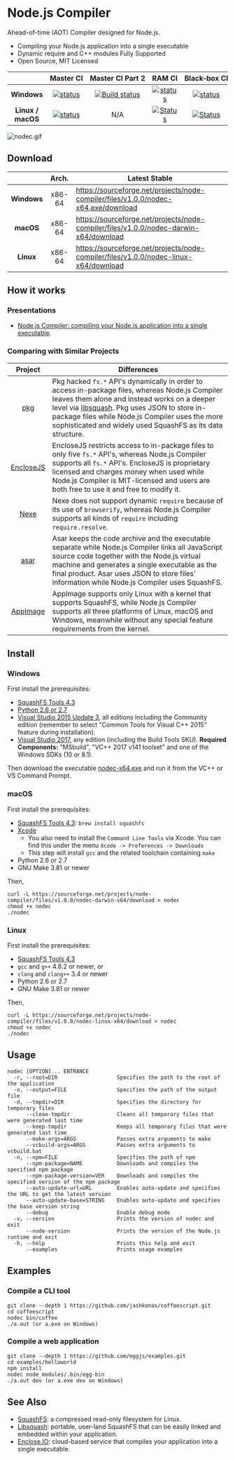 # Node.js Compiler

Ahead-of-time (AOT) Compiler designed for Node.js.

- Compiling your Node.js application into a single executable
- Dynamic require and C++ modules Fully Supported
- Open Source, MIT Licensed

|                      |          Master&#160;CI                                                                                                                                             |  Master&#160;CI&#160;Part&#160;2                                                                                                                                                        |   RAM&#160;CI                                                                                                                                                          |                       Black&#x2011;box&#160;CI                                                                                                 |
|:--------------------:|:-------------------------------------------------------------------------------------------------------------------------------------------------------------------:|:------------------------------------------------------------------------------------------------------------------------------------------------------------------------------------:|:-------------------------------------------------------------------------------------------------------------------------------------------------------------------------:|:----------------------------------------------------------------------------------------------------------------------------------------------:|
|     **Windows**      | [![status](https://ci.appveyor.com/api/projects/status/gap9xne0rayjtynp/branch/master?svg=true)](https://ci.appveyor.com/project/pmq20/node-compiler/branch/master) | [![Build status](https://ci.appveyor.com/api/projects/status/imeqi80bqn2xdv8b/branch/master?svg=true)](https://ci.appveyor.com/project/pmq20/node-compiler-ci2/branch/master)        |  [![status](https://ci.appveyor.com/api/projects/status/thpogkfsvij3r278/branch/master?svg=true)](https://ci.appveyor.com/project/pmq20/node-compiler-ram/branch/master)  |  [![status](https://ci.appveyor.com/api/projects/status/83a2wt22mfejiehe?svg=true)](https://ci.appveyor.com/project/pmq20/node-compiler-blbt)  |
|   **Linux / macOS**  | [![status](https://travis-ci.org/pmq20/node-compiler.svg?branch=master)](https://travis-ci.org/pmq20/node-compiler)                                                 | N/A                                                                                                                                                                                  |  [![Status](https://travis-ci.org/pmq20/node-compiler-ram.svg?branch=master)](https://travis-ci.org/pmq20/node-compiler-ram)                                              |  [![Status](https://travis-ci.org/pmq20/node-compiler-blbt.svg?branch=master)](https://travis-ci.org/pmq20/node-compiler-blbt)                 |

![nodec.gif](https://github.com/pmq20/node-compiler/raw/master/nodec.gif)

## Download

|                       |   Arch.  |                              Latest&#160;Stable                                        |
|:---------------------:|:--------:|----------------------------------------------------------------------------------------|
|      **Windows**      |  x86-64  | https://sourceforge.net/projects/node-compiler/files/v1.0.0/nodec-x64.exe/download     |
|       **macOS**       |  x86-64  | https://sourceforge.net/projects/node-compiler/files/v1.0.0/nodec-darwin-x64/download  |
|       **Linux**       |  x86-64  | https://sourceforge.net/projects/node-compiler/files/v1.0.0/nodec-linux-x64/download   |

## How it works

### Presentations

- [Node.js Compiler: compiling your Node.js application into a single executable](https://speakerdeck.com/pmq20/node-dot-js-compiler-compiling-your-node-dot-js-application-into-a-single-executable).

### Comparing with Similar Projects

|            Project                       | Differences                                                                                                                                                                                                                                                                                                                                             |
|:----------------------------------------:|---------------------------------------------------------------------------------------------------------------------------------------------------------------------------------------------------------------------------------------------------------------------------------------------------------------------------------------------------------|
| [pkg](https://github.com/zeit/pkg)       | Pkg hacked `fs.*` API's dynamically in order to access in-package files, whereas Node.js Compiler leaves them alone and instead works on a deeper level via [libsquash](https://github.com/pmq20/libsquash). Pkg uses JSON to store in-package files while Node.js Compiler uses the more sophisticated and widely used SquashFS as its data structure. |
| [EncloseJS](http://enclosejs.com/)       | EncloseJS restricts access to in-package files to only five `fs.*` API's, whereas Node.js Compiler supports all `fs.*` API's. EncloseJS is proprietary licensed and charges money when used while Node.js Compiler is MIT-licensed and users are both free to use it and free to modify it.                                                             |
| [Nexe](https://github.com/nexe/nexe)     | Nexe does not support dynamic `require` because of its use of `browserify`, whereas Node.js Compiler supports all kinds of `require` including `require.resolve`.                                                                                                                                                                                       |
| [asar](https://github.com/electron/asar) | Asar keeps the code archive and the executable separate while Node.js Compiler links all JavaScript source code together with the Node.js virtual machine and generates a single executable as the final product. Asar uses JSON to store files' information while Node.js Compiler uses SquashFS.                                                      |
| [AppImage](http://appimage.org/)         | AppImage supports only Linux with a kernel that supports SquashFS, while Node.js Compiler supports all three platforms of Linux, macOS and Windows, meanwhile without any special feature requirements from the kernel.                                                                                                                                 |

## Install

### Windows

First install the prerequisites:

* [SquashFS Tools 4.3](https://github.com/pmq20/squashfuse/files/691217/sqfs43-win32.zip)
* [Python 2.6 or 2.7](https://www.python.org/downloads/)
* [Visual Studio 2015 Update 3](https://www.visualstudio.com/), all editions
  including the Community edition (remember to select
  "Common Tools for Visual C++ 2015" feature during installation).
* [Visual Studio 2017](https://www.visualstudio.com/downloads/), any edition (including the Build Tools SKU).
  __Required Components:__ "MSbuild", "VC++ 2017 v141 toolset" and one of the Windows SDKs (10 or 8.1).

Then download the executable [nodec-x64.exe](https://sourceforge.net/projects/node-compiler/files/v1.0.0/nodec-x64.exe/download) and run it from the VC++ or VS Command Prompt.

### macOS

First install the prerequisites:

* [SquashFS Tools 4.3](http://squashfs.sourceforge.net/): `brew install squashfs`
* [Xcode](https://developer.apple.com/xcode/download/)
  * You also need to install the `Command Line Tools` via Xcode. You can find
    this under the menu `Xcode -> Preferences -> Downloads`
  * This step will install `gcc` and the related toolchain containing `make`
* Python 2.6 or 2.7
* GNU Make 3.81 or newer

Then,

    curl -L https://sourceforge.net/projects/node-compiler/files/v1.0.0/nodec-darwin-x64/download > nodec
    chmod +x nodec
    ./nodec

### Linux

First install the prerequisites:

* [SquashFS Tools 4.3](http://squashfs.sourceforge.net/)
* `gcc` and `g++` 4.8.2 or newer, or
* `clang` and `clang++` 3.4 or newer
* Python 2.6 or 2.7
* GNU Make 3.81 or newer

Then,

    curl -L https://sourceforge.net/projects/node-compiler/files/v1.0.0/nodec-linux-x64/download > nodec
    chmod +x nodec
    ./nodec

## Usage

    nodec [OPTION]... ENTRANCE
      -r, --root=DIR                   Specifies the path to the root of the application
      -o, --output=FILE                Specifies the path of the output file
      -d, --tmpdir=DIR                 Specifies the directory for temporary files
          --clean-tmpdir               Cleans all temporary files that were generated last time
          --keep-tmpdir                Keeps all temporary files that were generated last time
          --make-args=ARGS             Passes extra arguments to make
          --vcbuild-args=ARGS          Passes extra arguments to vcbuild.bat
      -n, --npm=FILE                   Specifies the path of npm
          --npm-package=NAME           Downloads and compiles the specified npm package
          --npm-package-version=VER    Downloads and compiles the specified version of the npm package
          --auto-update-url=URL        Enables auto-update and specifies the URL to get the latest version
          --auto-update-base=STRING    Enables auto-update and specifies the base version string
          --debug                      Enable debug mode
      -v, --version                    Prints the version of nodec and exit
          --node-version               Prints the version of the Node.js runtime and exit
      -h, --help                       Prints this help and exit
          --examples                   Prints usage examples

## Examples

### Compile a CLI tool

    git clone --depth 1 https://github.com/jashkenas/coffeescript.git
    cd coffeescript
    nodec bin/coffee
    ./a.out (or a.exe on Windows)

### Compile a web application

    git clone --depth 1 https://github.com/eggjs/examples.git
    cd examples/helloworld
    npm install
    nodec node_modules/.bin/egg-bin
    ./a.out dev (or a.exe dev on Windows)

## See Also

- [SquashFS](http://squashfs.sourceforge.net/): a compressed read-only filesystem for Linux.
- [Libsquash](https://github.com/pmq20/libsquash): portable, user-land SquashFS that can be easily linked and embedded within your application.
- [Enclose.IO](http://enclose.io/): cloud-based service that compiles your application into a single executable.
